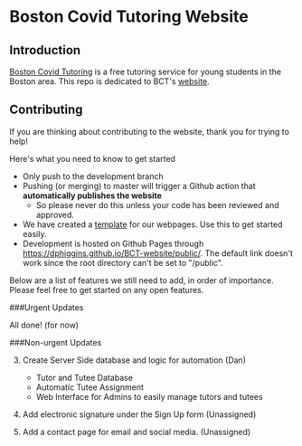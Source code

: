 # Boston Covid Tutoring Website


## Introduction

[Boston Covid Tutoring](https://bostoncovidtutoring.org/) is a free tutoring service for young students in the Boston area. This repo is dedicated to BCT's [website](https://bostoncovidtutoring.org/).

## Contributing

If you are thinking about contributing to the website, thank you for trying to help!

Here's what you need to know to get started

- Only push to the development branch
- Pushing (or merging) to master will trigger a Github action that **automatically publishes the website**
	- So please never do this unless your code has been reviewed and approved.
- We have created a [template](https://github.com/dphiggins/BCT-website/blob/master/public/assets/template.html) for our webpages. Use this to get started easily.
- Development is hosted on Github Pages through https://dphiggins.github.io/BCT-website/public/. The default link doesn't work since the root directory can't be set to "/public".

Below are a list of features we still need to add, in order of importance. Please feel free to get started on any open features.

###Urgent Updates

All done! (for now)


###Non-urgent Updates

3. Create Server Side database and logic for automation (Dan)
	- Tutor and Tutee Database
	- Automatic Tutee Assignment
	- Web Interface for Admins to easily manage tutors and tutees

4. Add electronic signature under the Sign Up form (Unassigned)

5. Add a contact page for email and social media. (Unassigned)
